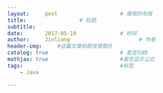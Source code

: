 ```yaml
---
layout:     post                    # 使用的布局
title:                 # 标题 
subtitle:    
date:       2017-05-19              # 时间
author:     Jinliang                      # 作者
header-img:     #这篇文章标题背景图片
catalog: true                       # 是否归档
mathjax: true                       #是否显示公式
tags:                               #标签
    - Java

---
```


